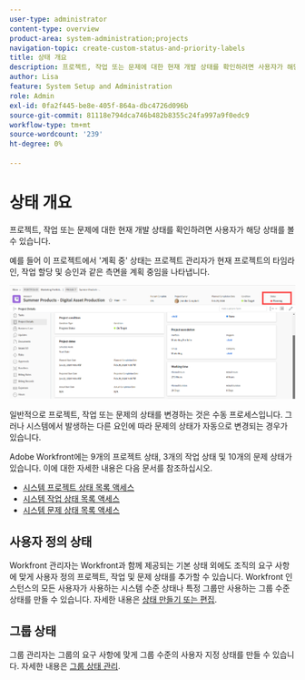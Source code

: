 ```yaml
---
user-type: administrator
content-type: overview
product-area: system-administration;projects
navigation-topic: create-custom-status-and-priority-labels
title: 상태 개요
description: 프로젝트, 작업 또는 문제에 대한 현재 개발 상태를 확인하려면 사용자가 해당 상태를 볼 수 있습니다.
author: Lisa
feature: System Setup and Administration
role: Admin
exl-id: 0fa2f445-be8e-405f-864a-dbc4726d096b
source-git-commit: 81118e794dca746b482b8355c24fa997a9f0edc9
workflow-type: tm+mt
source-wordcount: '239'
ht-degree: 0%

---
```


# 상태 개요

<!-- Audited: 01/2024 -->

프로젝트, 작업 또는 문제에 대한 현재 개발 상태를 확인하려면 사용자가 해당 상태를 볼 수 있습니다.

예를 들어 이 프로젝트에서 &#39;계획 중&#39; 상태는 프로젝트 관리자가 현재 프로젝트의 타임라인, 작업 할당 및 승인과 같은 측면을 계획 중임을 나타냅니다.

![샘플 프로젝트 상태](assets/statuses-overview.png)

일반적으로 프로젝트, 작업 또는 문제의 상태를 변경하는 것은 수동 프로세스입니다. 그러나 시스템에서 발생하는 다른 요인에 따라 문제의 상태가 자동으로 변경되는 경우가 있습니다.

Adobe Workfront에는 9개의 프로젝트 상태, 3개의 작업 상태 및 10개의 문제 상태가 있습니다. 이에 대한 자세한 내용은 다음 문서를 참조하십시오.

* [시스템 프로젝트 상태 목록 액세스](../../../administration-and-setup/customize-workfront/creating-custom-status-and-priority-labels/project-statuses.md)
* [시스템 작업 상태 목록 액세스](../../../administration-and-setup/customize-workfront/creating-custom-status-and-priority-labels/task-statuses.md)
* [시스템 문제 상태 목록 액세스](../../../administration-and-setup/customize-workfront/creating-custom-status-and-priority-labels/issue-statuses.md)

## 사용자 정의 상태

Workfront 관리자는 Workfront과 함께 제공되는 기본 상태 외에도 조직의 요구 사항에 맞게 사용자 정의 프로젝트, 작업 및 문제 상태를 추가할 수 있습니다. Workfront 인스턴스의 모든 사용자가 사용하는 시스템 수준 상태나 특정 그룹만 사용하는 그룹 수준 상태를 만들 수 있습니다. 자세한 내용은 [상태 만들기 또는 편집](../../../administration-and-setup/customize-workfront/creating-custom-status-and-priority-labels/create-or-edit-a-status.md).

## 그룹 상태

그룹 관리자는 그룹의 요구 사항에 맞게 그룹 수준의 사용자 지정 상태를 만들 수 있습니다. 자세한 내용은 [그룹 상태 관리](../../../administration-and-setup/manage-groups/manage-group-statuses/manage-group-statuses.md).
